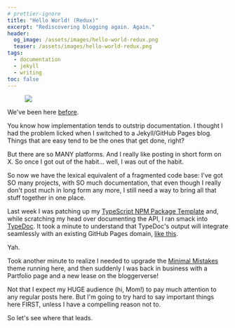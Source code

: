 ```yaml
---
# prettier-ignore
title: "Hello World! (Redux)"
excerpt: "Rediscovering blogging again. Again."
header:
  og_image: /assets/images/hello-world-redux.png
  teaser: /assets/images/hello-world-redux.png
tags:
  - documentation
  - jekyll
  - writing
toc: false
---
```


<figure class="align-left drop-image">
    <img src="/assets/images/hello-world-redux.png">
</figure>

We've been here [before](/blog/hello-again-world).

You know how implementation tends to outstrip documentation. I thought I had the problem licked when I switched to a Jekyll/GitHub Pages blog. Things that are easy tend to be the ones that get done, right?

But there are so MANY platforms. And I really like posting in short form on X. So once I got out of the habit... well, I was out of the habit.

So now we have the lexical equivalent of a fragmented code base: I've got SO many projects, with SO much documentation, that even though I really don't post much in long form any more, I still need a way to bring all that stuff together in one place.

Last week I was patching up my [TypeScript NPM Package Template](https://github.com/karmaniverous/npm-package-template-ts) and, while scratching my head over documenting the API, I ran smack into [TypeDoc](https://typedoc.org/). It took a minute to understand that TypeDoc's output will integrate seamlessly with an existing GitHub Pages domain, [like this](https://karmanivero.us/npm-package-template-ts/).

Yah.

Took another minute to realize I needed to upgrade the [Minimal Mistakes](https://github.com/mmistakes/minimal-mistakes) theme running here, and then suddenly I was back in business with a Partfolio page and a new lease on the bloggerverse!

Not that I expect my HUGE audience (hi, Mom!) to pay much attention to any regular posts here. But I'm going to try hard to say important things here FIRST, unless I have a compelling reason not to.

So let's see where that leads.
